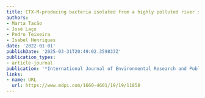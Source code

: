 ```yaml
---
title: CTX-M-producing bacteria isolated from a highly polluted river system in Portugal
authors:
- Marta Tacão
- José Laço
- Pedro Teixeira
- Isabel Henriques
date: '2022-01-01'
publishDate: '2025-03-31T20:49:02.359833Z'
publication_types:
- article-journal
publication: '*International Journal of Environmental Research and Public Health*'
links:
- name: URL
  url: https://www.mdpi.com/1660-4601/19/19/11858
---
```

